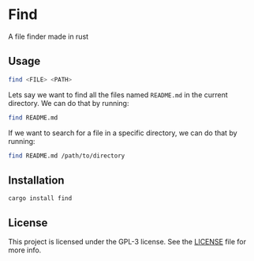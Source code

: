 # Find

A file finder made in rust

## Usage

```bash
find <FILE> <PATH>
```

Lets say we want to find all the files named `README.md` in the current directory. We can do that by running:

```bash
find README.md
```

If we want to search for a file in a specific directory, we can do that by running:

```bash
find README.md /path/to/directory
```

## Installation

```
cargo install find
```

## License
This project is licensed under the GPL-3 license. See the [LICENSE](LICENSE) file for more info.